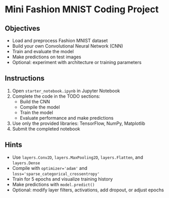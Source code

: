 # Mini Fashion MNIST Coding Project

## Objectives
- Load and preprocess Fashion MNIST dataset
- Build your own Convolutional Neural Network (CNN)
- Train and evaluate the model
- Make predictions on test images
- Optional: experiment with architecture or training parameters

## Instructions
1. Open `starter_notebook.ipynb` in Jupyter Notebook
2. Complete the code in the TODO sections:
   - Build the CNN
   - Compile the model
   - Train the model
   - Evaluate performance and make predictions
3. Use only the provided libraries: TensorFlow, NumPy, Matplotlib
4. Submit the completed notebook

## Hints
- Use `layers.Conv2D`, `layers.MaxPooling2D`, `layers.Flatten`, and `layers.Dense`
- Compile with `optimizer='adam'` and `loss='sparse_categorical_crossentropy'`
- Train for 5 epochs and visualize training history
- Make predictions with `model.predict()`
- Optional: modify layer filters, activations, add dropout, or adjust epochs
